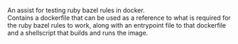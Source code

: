 An assist for testing ruby bazel rules in docker.  
Contains a dockerfile that can be used as a reference to what is required for the ruby bazel rules to work,
along with an entrypoint file to that dockerfile and a shellscript that builds and runs the image.
